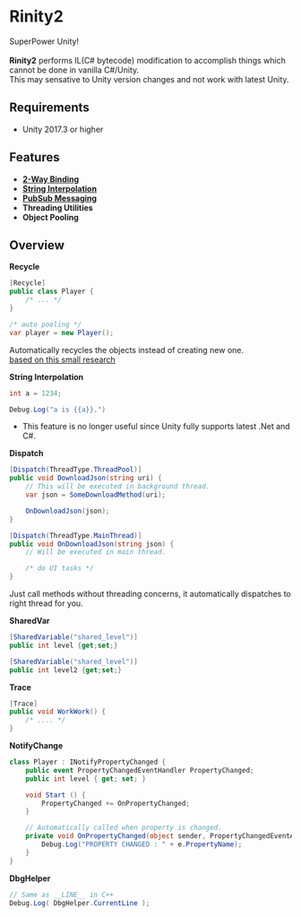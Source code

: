 Rinity2
====
SuperPower Unity!<br>
<br>
__Rinity2__ performs IL(C# bytecode) modification to accomplish things which cannot be done in vanilla C#/Unity.<br>
This may sensative to Unity version changes and not work with latest Unity.

Requirements
----
* Unity 2017.3 or higher

Features
----
* __[2-Way Binding](https://github.com/pjc0247/Rinity2/tree/master/docs/2way_binding)__
* __[String Interpolation](https://github.com/pjc0247/Rinity2/blob/master/docs/string_interpolation.md)__
* __[PubSub Messaging](https://github.com/pjc0247/Rinity2/tree/master/docs/pubsub)__
* __Threading Utilities__
* __Object Pooling__

Overview
----
__Recycle__
```cs
[Recycle]
public class Player {
    /* ... */
}

/* auto pooling */
var player = new Player();
```
Automatically recycles the objects instead of creating new one. <br>
[based on this small research](https://github.com/pjc0247/ZombieTest/blob/master/zombie.cs#L46-L47)

__String Interpolation__
```cs
int a = 1234;

Debug.Log("a is {{a}}.")
```
* This feature is no longer useful since Unity fully supports latest .Net and C#.

__Dispatch__
```cs
[Dispatch(ThreadType.ThreadPool)]
public void DownloadJson(string uri) {
    // This will be executed in background thread.
    var json = SomeDownloadMethod(uri);

    OnDownloadJson(json);
}

[Dispatch(ThreadType.MainThread)]
public void OnDownloadJson(string json) {
    // Will be executed in main thread.

    /* do UI tasks */
}
```
Just call methods without threading concerns, it automatically dispatches to right thread for you.

__SharedVar__
```cs
[SharedVariable("shared_level")]
public int level {get;set;}

[SharedVariable("shared_level")]
public int level2 {get;set;}
```

__Trace__
```cs
[Trace]
public void WorkWork() {
    /* .... */
}
```

__NotifyChange__
```cs
class Player : INotifyPropertyChanged {
    public event PropertyChangedEventHandler PropertyChanged;
    public int level { get; set; }

    void Start () {
        PropertyChanged += OnPropertyChanged;
    }

    // Automatically called when property is changed.
    private void OnPropertyChanged(object sender, PropertyChangedEventArgs e) {
        Debug.Log("PROPERTY CHANGED : " + e.PropertyName);
    }
}
```

__DbgHelper__
```cs
// Same as __LINE__ in C++
Debug.Log( DbgHelper.CurrentLine );
```
